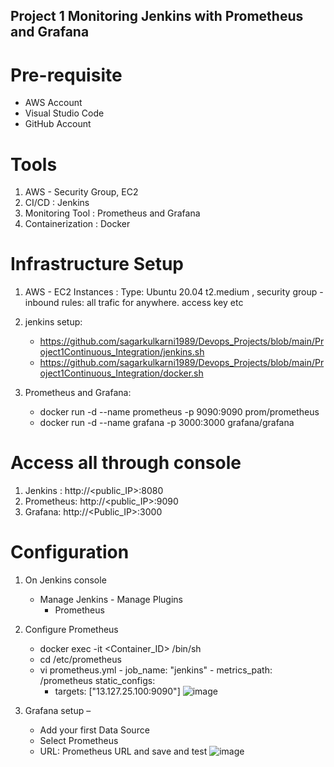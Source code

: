 ## Project 1 Monitoring Jenkins with Prometheus and Grafana


# Pre-requisite #
* AWS Account
* Visual Studio Code
* GitHub Account

# Tools
1. AWS - Security Group, EC2
2. CI/CD : Jenkins 
3. Monitoring Tool : Prometheus and Grafana
4. Containerization : Docker 

# Infrastructure  Setup 
1. AWS - EC2 Instances : Type: Ubuntu 20.04  t2.medium , security group - inbound rules: all trafic for anywhere.  access key etc
2. jenkins setup: 
      * https://github.com/sagarkulkarni1989/Devops_Projects/blob/main/Project1Continuous_Integration/jenkins.sh
      * https://github.com/sagarkulkarni1989/Devops_Projects/blob/main/Project1Continuous_Integration/docker.sh
 
	  
3. Prometheus and Grafana: 
	 * docker run -d --name prometheus -p 9090:9090 prom/prometheus
	 * docker run -d --name grafana -p 3000:3000 grafana/grafana


# Access all through console 
1. Jenkins : http://<public_IP>:8080
2. Prometheus: http://<public_IP>:9090
3. Grafana: http://<Public_IP>:3000

# Configuration #
1. On Jenkins console
    - Manage Jenkins - Manage Plugins
    	- Prometheus

2. Configure Prometheus
	- docker exec -it <Container_ID> /bin/sh
	- cd /etc/prometheus
	- vi prometheus.yml
			  - job_name: "jenkins"
    		  - metrics_path: /prometheus
    static_configs:
      - targets: ["13.127.25.100:9090"]
      ![image](https://user-images.githubusercontent.com/46215433/221115509-a9b07705-811b-4d19-83cd-b166edb5792f.png)

5. Grafana setup – 
	- Add your first Data Source
	- Select Prometheus
	- URL: Prometheus URL and save and test
	![image](https://user-images.githubusercontent.com/46215433/221116310-89c12129-6f7d-4e95-8169-e07454ed6e87.png)

	



